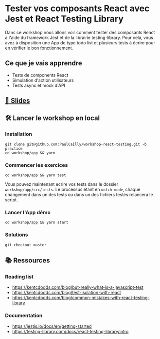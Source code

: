 # Tester vos composants React avec Jest et React Testing Library

Dans ce workshop nous allons voir comment tester des composants React à l'aide du framework Jest et de la librairie testing-library. 
Pour cela, vous avez à disposition une App de type todo list et plusieurs tests à écrire pour en vérifier le bon fonctionnement.

## Ce que je vais apprendre

-   Tests de components React
-   Simulation d'action utilisateurs
-   Tests async et mock d'API


## [🚀 Slides](https://workshop-react-testing.pcailly.dev)

## 🛠 Lancer le workshop en local

### Installation
```
git clone git@github.com:PaulCailly/workshop-react-testing.git -b practice
cd workshop/app && yarn
```

### Commencer les exercices
```
cd workshop/app && yarn test
```
Vous pouvez maintenant ecrire vos tests dans le dossier `workshop/app/src/tests`. 
Le processus étant en `watch mode`, chaque changement dans un des tests ou dans un des fichiers testés relancera le script.

### Lancer l'App démo
```
cd workshop/app && yarn start
```

### Solutions
```
git checkout master
```

## 📚 Ressources

### Reading list
* https://kentcdodds.com/blog/but-really-what-is-a-javascript-test
* https://kentcdodds.com/blog/test-isolation-with-react
* https://kentcdodds.com/blog/common-mistakes-with-react-testing-library

### Documentation
* https://jestjs.io/docs/en/getting-started
* https://testing-library.com/docs/react-testing-library/intro
